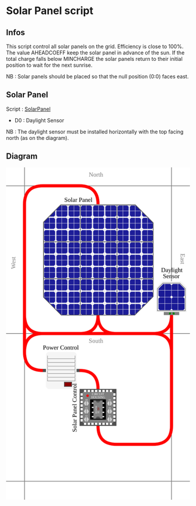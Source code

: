 # Solar Panel script

## Infos
This script control all solar panels on the grid.
Efficiency is close to 100%.
The value AHEADCOEFF keep the solar panel in advance of the sun.
If the total charge falls below MINCHARGE the solar panels return to their initial position to wait for the next sunrise.

NB : Solar panels should be placed so that the null position (0:0) faces east.

## Solar Panel
Script : [SolarPanel](/Scripts/Airlock/SolarPanel)
- D0 : Daylight Sensor

NB : The daylight sensor must be installed horizontally with the top facing north  (as on the diagram).

## Diagram

![SolarPanel diagram](/Diagrams/SolarPanel.svg)
